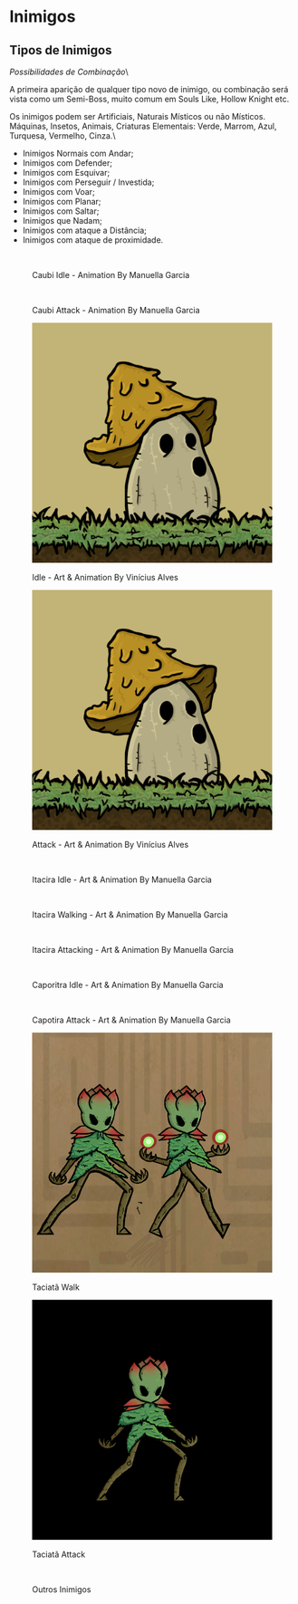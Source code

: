 # Inimigos

## Tipos de Inimigos

_Possibilidades de Combinação_\\

A primeira aparição de qualquer tipo novo de inimigo, ou combinação será vista como um Semi-Boss, muito comum em Souls Like, Hollow Knight etc.

Os inimigos podem ser Artificiais, Naturais Místicos ou não Místicos. Máquinas, Insetos, Animais, Criaturas Elementais: Verde, Marrom, Azul, Turquesa, Vermelho, Cinza.\\

* Inimigos Normais com Andar;
* Inimigos com Defender;
* Inimigos com Esquivar;
* Inimigos com Perseguir / Investida;
* Inimigos com Voar;
* Inimigos com Planar;
* Inimigos com Saltar;
* Inimigos que Nadam;
* Inimigos com ataque a Distância;
* Inimigos com ataque de proximidade.



<div>

<figure><img src="../.gitbook/assets/Praga.gif" alt=""><figcaption><p>Caubi Idle  - Animation By Manuella Garcia</p></figcaption></figure>

 

<figure><img src="../.gitbook/assets/Praga-Andando.gif" alt=""><figcaption><p>Caubi Attack  - Animation By Manuella Garcia</p></figcaption></figure>

</div>

<div>

<figure><img src="../.gitbook/assets/CogumeloIdle.gif" alt=""><figcaption><p>Idle  - Art &#x26; Animation By Vinícius Alves</p></figcaption></figure>

 

<figure><img src="../.gitbook/assets/CogumeloAtaque.gif" alt=""><figcaption><p>Attack - Art &#x26; Animation By Vinícius Alves</p></figcaption></figure>

</div>

<div>

<figure><img src="../.gitbook/assets/Estramonio---Idle.gif" alt=""><figcaption><p>Itacira Idle - Art &#x26; Animation By Manuella Garcia</p></figcaption></figure>

 

<figure><img src="../.gitbook/assets/Estramonio-Andando.gif" alt=""><figcaption><p>Itacira Walking - Art &#x26; Animation By Manuella Garcia</p></figcaption></figure>

</div>

<figure><img src="../.gitbook/assets/Estramonio---ataque-final.gif" alt=""><figcaption><p>Itacira Attacking - Art &#x26; Animation By Manuella Garcia</p></figcaption></figure>

<div>

<figure><img src="../.gitbook/assets/Salsa-Idle.gif" alt=""><figcaption><p>Caporitra Idle - Art &#x26; Animation By Manuella Garcia</p></figcaption></figure>

 

<figure><img src="../.gitbook/assets/Salsa-ataque.gif" alt=""><figcaption><p>Capotira Attack - Art &#x26; Animation By Manuella Garcia</p></figcaption></figure>

</div>

<figure><img src="../.gitbook/assets/Inimigo-Magro-Walk.gif" alt=""><figcaption><p>Taciatã Walk</p></figcaption></figure>

<figure><img src="../.gitbook/assets/Inimigo-Magro-Ataque (2).gif" alt=""><figcaption><p>Taciatã Attack</p></figcaption></figure>

<figure><img src="../.gitbook/assets/InimigosNovo.png" alt=""><figcaption><p>Outros Inimigos</p></figcaption></figure>
